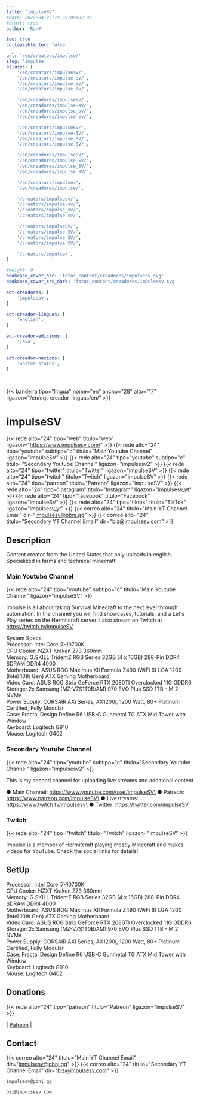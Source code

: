 ```yaml
---
title: "impulseSV"
#date: 2022-04-25T19:59:00+02:00
#draft: true
author: 'Ran#'

toc: true
collapsible_toc: false

url: '/en/creators/impulse/'
slug: 'impulse'
aliases: [
    '/en/creators/impulsesv/',
    '/en/creators/impulse-sv/',
    '/en/creators/impulse_sv/',
    '/en/creators/impulse sv/',

    '/en/creadores/impulsesv/',
    '/en/creadores/impulse-sv/',
    '/en/creadores/impulse_sv/',
    '/en/creadores/impulse sv/',

    '/en/creators/impulseSV/',
    '/en/creators/impulse-SV/',
    '/en/creators/impulse_SV/',
    '/en/creators/impulse SV/',

    '/en/creadores/impulseSV/',
    '/en/creadores/impulse-SV/',
    '/en/creadores/impulse_SV/',
    '/en/creadores/impulse SV/',

    '/en/creators/impulse/',
    '/en/creadores/impulse/',

    '/creators/impulsesv/',
    '/creators/impulse-sv/',
    '/creators/impulse_sv/',
    '/creators/impulse sv/',

    '/creators/impulseSV/',
    '/creators/impulse-SV/',
    '/creators/impulse_SV/',
    '/creators/impulse SV/',

    '/creators/impulse/',
]

#weight: 0
bookcase_cover_src: 'fotos_content/creadores/impulsesv.svg'
bookcase_cover_src_dark: 'fotos_content/creadores/impulsesv.svg'

eqt-creadores: [
    'impulsesv',
]

eqt-creador-linguas: [
    'english',
]

eqt-creador-edicions: [
    'java',
]

eqt-creador-nacions: [
    'united states',
]

---
```


{{< bandeira tipo="lingua" nome="en" ancho="28" alto="17" ligazon="/en/eqt-creador-linguas/en/" >}}

# impulseSV

{{< rede alto="24" tipo="web" titulo="web" ligazon="https://www.impulsesv.com/" >}}
{{< rede alto="24" tipo="youtube" subtipo="c" titulo="Main Youtube Channel" ligazon="impulseSV" >}}
{{< rede alto="24" tipo="youtube" subtipo="c" titulo="Secondary Youtube Channel" ligazon="impulsesv2" >}}
{{< rede alto="24" tipo="twitter" titulo="Twitter" ligazon="impulseSV" >}}
{{< rede alto="24" tipo="twitch" titulo="Twitch" ligazon="impulseSV" >}}
{{< rede alto="24" tipo="patreon" titulo="Patreon" ligazon="impulseSV" >}}
{{< rede alto="24" tipo="instagram" titulo="Instagram" ligazon="impulsesv_yt" >}}
{{< rede alto="24" tipo="facebook" titulo="Facebook" ligazon="impulseSV" >}}
{{< rede alto="24" tipo="tiktok" titulo="TikTok" ligazon="impulsesv_yt" >}}
{{< correo alto="24" titulo="Main YT Channel Email" dir="impulsesv@pbnj.gg" >}}
{{< correo alto="24" titulo="Secondary YT Channel Email" dir="biz@impulsesv.com" >}}

## Description

Content creator from the United States that only uploads in english.\
Specialized in farms and technical minecraft.

### Main Youtube Channel

{{< rede alto="24" tipo="youtube" subtipo="c" titulo="Main Youtube Channel" ligazon="impulseSV" >}}

Impulse is all about taking Survival Minecraft to the next level through automation.
In the channel you will find showcases, tutorials, and a Let's Play series on the Hermitcraft server.
I also stream on Twitch at https://twitch.tv/impulseSV

System Specs:\
Processor:  Intel Core i7-10700K\
CPU Cooler:  NZXT Kraken Z73 360mm\
Memory:  G.SKILL TridentZ RGB Series 32GB (4 x 16GB) 288-Pin DDR4 SDRAM DDR4 4000\
Motherboard: ASUS ROG Maximus XII Formula Z490 (WiFi 6) LGA 1200 (Intel 10th Gen) ATX Gaming Motherboard\
Video Card:  ASUS ROG Strix GeForce RTX 2080TI Overclocked 11G GDDR6\
Storage: 2x Samsung (MZ-V7S1T0B/AM) 970 EVO Plus SSD 1TB - M.2 NVMe\
Power Supply: CORSAIR AXi Series, AX1200i, 1200 Watt, 80+ Platinum Certified, Fully Modular\
Case: Fractal Design Define R6 USB-C Gunmetal TG ATX Mid Tower with Window\
Keyboard:  Logitech G910\
Mouse:  Logitech G402

### Secondary Youtube Channel

{{< rede alto="24" tipo="youtube" subtipo="c" titulo="Secondary Youtube Channel" ligazon="impulsesv2" >}}

This is my second channel for uploading live streams and additional content

● Main Channel:  https://www.youtube.com/user/impulseSV\
● Patreon:  https://www.patreon.com/impulseSV\
● Livestreams:  https://www.twitch.tv/impulsesv\
● Twitter:  https://twitter.com/impulseSV

### Twitch

{{< rede alto="24" tipo="twitch" titulo="Twitch" ligazon="impulseSV" >}}

Impulse is a member of Hermitcraft playing mostly Minecraft and makes videos for YouTube.
Check the social links for details!

## SetUp

Processor:  Intel Core i7-10700K\
CPU Cooler:  NZXT Kraken Z73 360mm\
Memory:  G.SKILL TridentZ RGB Series 32GB (4 x 16GB) 288-Pin DDR4 SDRAM DDR4 4000\
Motherboard: ASUS ROG Maximus XII Formula Z490 (WiFi 6) LGA 1200 (Intel 10th Gen) ATX Gaming Motherboard\
Video Card:  ASUS ROG Strix GeForce RTX 2080TI Overclocked 11G GDDR6\
Storage: 2x Samsung (MZ-V7S1T0B/AM) 970 EVO Plus SSD 1TB - M.2 NVMe\
Power Supply: CORSAIR AXi Series, AX1200i, 1200 Watt, 80+ Platinum Certified, Fully Modular\
Case: Fractal Design Define R6 USB-C Gunmetal TG ATX Mid Tower with Window\
Keyboard:  Logitech G910\
Mouse:  Logitech G402

## Donations

{{< rede alto="24" tipo="patreon" titulo="Patreon" ligazon="impulseSV" >}}

|
[Patreon](https://www.patreon.com/impulseSV)
|

## Contact

{{< correo alto="24" titulo="Main YT Channel Email" dir="impulsesv@pbnj.gg" >}}
{{< correo alto="24" titulo="Secondary YT Channel Email" dir="biz@impulsesv.com" >}}

```
impulsesv@pbnj.gg
```
```
biz@impulsesv.com
```
